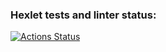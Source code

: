 ### Hexlet tests and linter status:
[![Actions Status](https://github.com/nurtilek02/frontend-project-44/workflows/hexlet-check/badge.svg)](https://github.com/nurtilek02/frontend-project-44/actions)